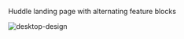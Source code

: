 Huddle landing page with alternating feature blocks

![desktop-design](https://github.com/imkarvendhan/imkarvendhan.github.io/assets/139115888/5878983e-4453-406f-9abf-6630a15554dd)
